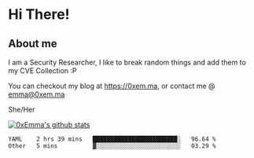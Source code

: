 # Hi There!

## About me
I am a Security Researcher, I like to break random things and add them to my CVE Collection :P 

You can checkout my blog at https://0xem.ma, or contact me @ [emma@0xem.ma](mailto:emma@0xem.ma)

She/Her

[![0xEmma's github stats](https://github-readme-stats.vercel.app/api?username=0xEmma&count_private=true&show_icons=true&theme=dark)](https://github.com/0xEmma)
<!--START_SECTION:waka-->

```text
YAML    2 hrs 39 mins   ████████████████████████░   96.64 %
Other   5 mins          ▓░░░░░░░░░░░░░░░░░░░░░░░░   03.29 %
```

<!--END_SECTION:waka-->
